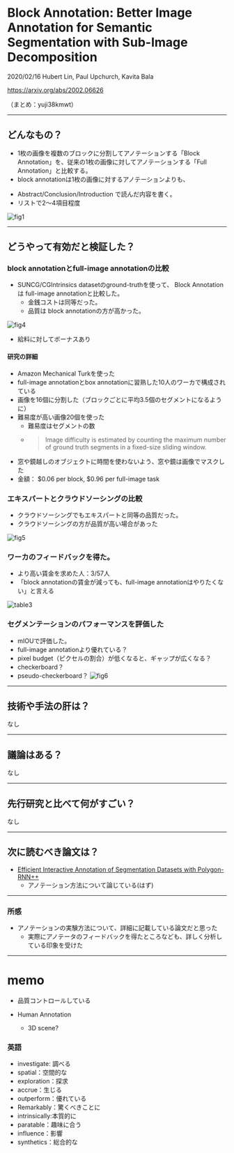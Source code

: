Block Annotation: Better Image Annotation for Semantic Segmentation with Sub-Image Decomposition
===

2020/02/16 Hubert Lin, Paul Upchurch, Kavita Bala

https://arxiv.org/abs/2002.06626

（まとめ：yuji38kmwt）

---

## どんなもの？
* 1枚の画像を複数のブロックに分割してアノテーションする「Block Annotation」を、従来の1枚の画像に対してアノテーションする「Full Annotation」と比較する。
* block annotationは1枚の画像に対するアノテーションよりも、
+ Abstract/Conclusion/Introduction で読んだ内容を書く。
+ リストで2～4項目程度

![fig1](yuji38kwmt/fig1.png)

---

## どうやって有効だと検証した？

### block annotationとfull-image annotationの比較
* SUNCG/CGIntrinsics datasetのground-truthを使って、 Block Annotationは full-image annotationと比較した。
    * 金銭コストは同等だった。
    * 品質は block annotationの方が高かった。

![fig4](yuji38kwmt/fig4.png)

* 給料に対してボーナスあり

#### 研究の詳細
* Amazon Mechanical Turkを使った
* full-image annotationとbox annotationに習熟した10人のワーカで構成されている
* 画像を16個に分割した（ブロックごとに平均3.5個のセグメントになるように）
* 難易度が高い画像20個を使った
    * 難易度はセグメントの数
    * >Image difficulty is estimated by counting the maximum number of ground truth segments in a fixed-size sliding window.
* 窓や鏡越しのオブジェクトに時間を使わないよう、窓や鏡は画像でマスクした
* 金額： $0.06 per block, $0.96 per full-image task

### エキスパートとクラウドソーシングの比較
* クラウドソーシングでもエキスパートと同等の品質だった。
* クラウドソーシングの方が品質が高い場合があった

![fig5](yuji38kwmt/fig5.png) 

### ワーカのフィードバックを得た。
* より高い賃金を求めた人：3/57人
* 「block annotationの賃金が減っても、full-image annotationはやりたくない」と言える

![table3](yuji38kwmt/table3.png)


### セグメンテーションのパフォーマンスを評価した
* mIOUで評価した。
* full-image annotationより優れている？
* pixel budget（ピクセルの割合）が低くなると、ギャップが広くなる？
* checkerboard？
* pseudo-checkerboard？
![fig6](yuji38kwmt/fig6.png)


---

## 技術や手法の肝は？
なし

---

## 議論はある？
なし

---

## 先行研究と比べて何がすごい？
なし

---

## 次に読むべき論文は？

* [Efficient Interactive Annotation of Segmentation Datasets with Polygon-RNN++](https://arxiv.org/abs/1803.09693)
    * アノテーション方法について論じている(はず)

---
### 所感
* アノテーションの実験方法について、詳細に記載している論文だと思った
    * 実際にアノテータのフィードバックを得たところなども、詳しく分析している印象を受けた

----------------------
# memo
* 品質コントロールしている


* Human Annotation
    * 3D scene?


### 英語
* investigate: 調べる
* spatial：空間的な
* exploration：探求
* accrue：生じる
* outperform：優れている
* Remarkably：驚くべきことに
* intrinsically:本質的に
* paratable：趣味に合う
* influence：影響
* synthetics：総合的な


